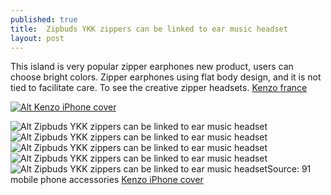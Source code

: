 ```yaml
---
published: true
title:  Zipbuds YKK zippers can be linked to ear music headset
layout: post
---
```


This island is very popular zipper earphones new product, users can choose bright colors. Zipper earphones using flat body design, and it is not tied to facilitate care. To see the creative zipper headsets. [Kenzo france](http://myiphonecase.tumblr.com/post/131382258403/macworld2013-ozaki-creative-products-to-enjoy)

[![Alt Kenzo iPhone cover](http://www.zagcase.com/images/large/i6plus/kenzo_i6_case_i6p1503_lrg.jpg)](http://www.zagcase.com/kenzo-tiger-iphone-6-plus-case-black-p-4581.html)

![Alt  Zipbuds YKK zippers can be linked to ear music headset](https://c1.staticflickr.com/1/577/22885280536_5928bd9201_z.jpg)![Alt  Zipbuds YKK zippers can be linked to ear music headset](https://c1.staticflickr.com/1/648/22897840142_eb07c34db7_z.jpg)![Alt  Zipbuds YKK zippers can be linked to ear music headset](https://c2.staticflickr.com/6/5705/22288546444_3f2069d9f6_z.jpg)![Alt  Zipbuds YKK zippers can be linked to ear music headset](https://c1.staticflickr.com/1/775/22922426091_32970d00cd_z.jpg)![Alt  Zipbuds YKK zippers can be linked to ear music headset](https://c2.staticflickr.com/6/5706/22911283895_587772a8fb.jpg)Source: 91 mobile phone accessories [Kenzo iPhone cover](http://www.zagcase.com/kenzo-tiger-iphone-6-plus-case-black-p-4581.html)

